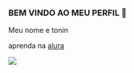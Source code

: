### BEM VINDO AO MEU PERFIL 🏴

Meu nome e tonin

aprenda na [alura](https://www.alura.com.br)

![](https://media.tenor.com/C383C0dukEUAAAAi/lets-go-squad.gif)
